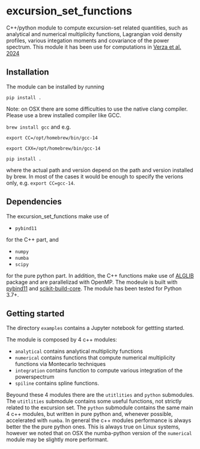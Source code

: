 # excursion_set_functions

C++/python module to compute excursion-set related quantities, such as analytical and numerical multiplicity functions, Lagrangian void density profiles, various integation moments and covariance of the power spectrum. This module it has been use for computations in [Verza et al. 2024][]

## Installation

The module can be installed by running

`pip install .`

Note: on OSX there are some difficulties to use the native clang compiler. Please use a brew installed compiler like GCC.

`brew install gcc`
and e.g.

`export CC=/opt/homebrew/bin/gcc-14`

`export CXX=/opt/homebrew/bin/gcc-14`

`pip install .`

where the actual path and version depend on the path and version installed by brew. In most of the cases it would be enough to specify the verions only, e.g. `export CC=gcc-14`. 

## Dependencies

The excursion_set_functions make use of

- `pybind11`

for the C++ part, and

- `numpy`
- `numba`
- `scipy`

for the pure python part. 
In addition, the C++ functions make use of [ALGLIB][] package and are parallelizad with OpenMP. The modeule is  built with [pybind11][] and [scikit-build-core][]. The module has been tested for Python 3.7+. 




## Getting started

The directory `examples` contains a Jupyter notebook for gettting started. 

The module is composed by 4 c++ modules:  

- `analytical` contains analytical multiplicity functions
- `numerical` contains functions that compute numerical multiplicity functions via Montecarlo techniques
- `integration` contains function to compute various integration of the powerspectrum
- `spiline` contains spline functions.

Beyound these 4 modules there are the `utitlities` and `python` submodules. The `utitlities` submodule contains some useful functions, not strictly related to the excursion set. The `python` submodule contains the same main 4 c++ modules, but written in pure python and, whenever possible, accelerated with `numba`. In general the c++ modules performance is always better the the pure python ones. This is always true on Linux systems, however we noted that on OSX the numba-python version of the `numerical` module may be slightly more performant.


[pybind11]: https://pybind11.readthedocs.io
[scikit-build-core]: https://scikit-build-core.readthedocs.io
[ALGLIB]: https://www.alglib.net/
[Verza et al. 2024]: https://arxiv.org/abs/2401.14451
